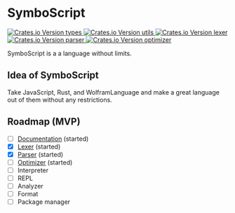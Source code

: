 # SymboScript

<div>
      <a href="https://crates.io/crates/symboscript-types">
            <img src="https://img.shields.io/crates/v/symboscript-types?label=types" alt="Crates.io Version types">
      </a>
      <a href="https://crates.io/crates/symboscript-utils">
            <img src="https://img.shields.io/crates/v/symboscript-utils?label=utils" alt="Crates.io Version utils">
      </a>
      <a href="https://crates.io/crates/symboscript-lexer">
            <img src="https://img.shields.io/crates/v/symboscript-lexer?label=lexer" alt="Crates.io Version lexer">
      </a>
      <a href="https://crates.io/crates/symboscript-parser">
            <img src="https://img.shields.io/crates/v/symboscript-parser?label=parser" alt="Crates.io Version parser">
      </a>
      <a href="https://crates.io/crates/symboscript-optimizer">
            <img src="https://img.shields.io/crates/v/symboscript-optimizer?label=optimizer" alt="Crates.io Version optimizer">
      </a>
</div>

SymboScript is a a language without limits.

## Idea of SymboScript

Take JavaScript, Rust, and WolframLanguage and make a great language out of them without any restrictions.

## Roadmap (MVP)

- [ ] [Documentation](https://symboscript.github.io/Book/) (started)
- [x] [Lexer](./lexer/readme.md) (started)
- [x] [Parser](./parser/readme.md) (started)
- [ ] [Optimizer](./optimizer/readme.md) (started)
- [ ] Interpreter
- [ ] REPL
- [ ] Analyzer
- [ ] Format
- [ ] Package manager
